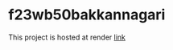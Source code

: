 # f23wb50bakkannagari
This project is hosted at render [link](https://f23wb50bakkannagari.onrender.com/)